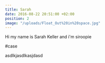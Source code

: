 ```yaml
---
title: Sarah
date: 2016-08-22 20:51:00 +02:00
position: 2
image: "/uploads/Float_Out%20in%20space.jpg"
---
```


Hi my name is Sarah Keller and i'm siroopie

\#case 

asdlkjasdlkasjdasd